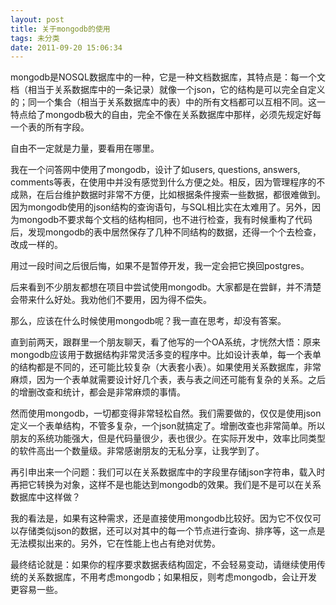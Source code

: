 ```yaml
---
layout: post
title: 关于mongodb的使用
tags: 未分类
date: 2011-09-20 15:06:34
---
```


mongodb是NOSQL数据库中的一种，它是一种文档数据库，其特点是：每一个文档（相当于关系数据库中的一条记录）就像一个json，它的结构是可以完全自定义的；同一个集合（相当于关系数据库中的表）中的所有文档都可以互相不同。这一特点给了mongodb极大的自由，完全不像在关系数据库中那样，必须先规定好每一个表的所有字段。

自由不一定就是力量，要看用在哪里。

<span id="more-332"></span>
<p>我在一个问答网中使用了mongodb，设计了如users, questions, answers, comments等表，在使用中并没有感觉到什么方便之处。相反，因为管理程序的不成熟，在后台维护数据时非常不方便，比如根据条件搜索一些数据，都很难做到。因为mongodb使用的json结构的查询语句，与SQL相比实在太难用了。另外，因为mongodb不要求每个文档的结构相同，也不进行检查，我有时候重构了代码后，发现mongodb的表中居然保存了几种不同结构的数据，还得一个个去检查，改成一样的。

用过一段时间之后很后悔，如果不是暂停开发，我一定会把它换回postgres。

后来看到不少朋友都想在项目中尝试使用mongodb。大家都是在尝鲜，并不清楚会带来什么好处。我劝他们不要用，因为得不偿失。

那么，应该在什么时候使用mongodb呢？我一直在思考，却没有答案。

直到前两天，跟群里一个朋友聊天，看了他写的一个OA系统，才恍然大悟：原来mongodb应该用于数据结构非常灵活多变的程序中。比如设计表单，每一个表单的结构都是不同的，还可能比较复杂（大表套小表）。如果使用关系数据库，非常麻烦，因为一个表单就需要设计好几个表，表与表之间还可能有复杂的关系。之后的增删改查和统计，都会是非常麻烦的事情。

然而使用mongodb，一切都变得非常轻松自然。我们需要做的，仅仅是使用json定义一个表单结构，不管多复杂，一个json就搞定了。增删改查也非常简单。所以朋友的系统功能强大，但是代码量很少，表也很少。在实际开发中，效率比同类型的软件高出一个数量级。非常感谢朋友的无私分享，让我学到了。

再引申出来一个问题：我们可以在关系数据库中的字段里存储json字符串，载入时再把它转换为对象，这样不是也能达到mongodb的效果。我们是不是可以在关系数据库中这样做？

我的看法是，如果有这种需求，还是直接使用mongodb比较好。因为它不仅仅可以存储类似json的数据，还可以对其中的每一个节点进行查询、排序等，这一点是无法模拟出来的。另外，它在性能上也占有绝对优势。

最终结论就是：如果你的程序要求数据表结构固定，不会轻易变动，请继续使用传统的关系数据库，不用考虑mongodb；如果相反，则考虑mongodb，会让开发更容易一些。
